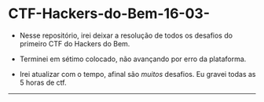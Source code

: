 # CTF-Hackers-do-Bem-16-03-

- Nesse repositório, irei deixar a resolução de todos os desafios do primeiro CTF do Hackers do Bem.

- Terminei em sétimo colocado, não avançando por erro da plataforma. 

- Irei atualizar com o tempo, afinal são *muitos* desafios. Eu gravei todas as 5 horas de ctf.

---

